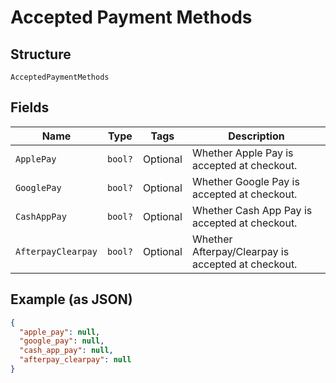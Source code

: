 
# Accepted Payment Methods

## Structure

`AcceptedPaymentMethods`

## Fields

| Name | Type | Tags | Description |
|  --- | --- | --- | --- |
| `ApplePay` | `bool?` | Optional | Whether Apple Pay is accepted at checkout. |
| `GooglePay` | `bool?` | Optional | Whether Google Pay is accepted at checkout. |
| `CashAppPay` | `bool?` | Optional | Whether Cash App Pay is accepted at checkout. |
| `AfterpayClearpay` | `bool?` | Optional | Whether Afterpay/Clearpay is accepted at checkout. |

## Example (as JSON)

```json
{
  "apple_pay": null,
  "google_pay": null,
  "cash_app_pay": null,
  "afterpay_clearpay": null
}
```

